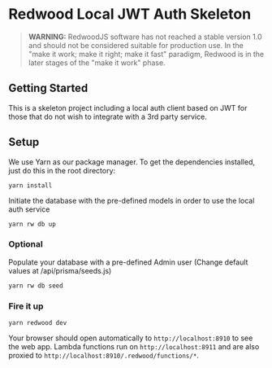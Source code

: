 # Redwood Local JWT Auth Skeleton

> **WARNING:** RedwoodJS software has not reached a stable version 1.0 and should not be considered suitable for production use. In the "make it work; make it right; make it fast" paradigm, Redwood is in the later stages of the "make it work" phase.

## Getting Started
This is a skeleton project including a local auth client based on JWT for those that do not wish to integrate with a 3rd party service.


## Setup

We use Yarn as our package manager. To get the dependencies installed, just do this in the root directory:

```terminal
yarn install
```


Initiate the database with the pre-defined models in order to use the local auth service
```terminal
yarn rw db up
```

### Optional
Populate your database with a pre-defined Admin user (Change default values at /api/prisma/seeds.js)
```terminal
yarn rw db seed
```


### Fire it up

```terminal
yarn redwood dev
```

Your browser should open automatically to `http://localhost:8910` to see the web app. Lambda functions run on `http://localhost:8911` and are also proxied to `http://localhost:8910/.redwood/functions/*`.
